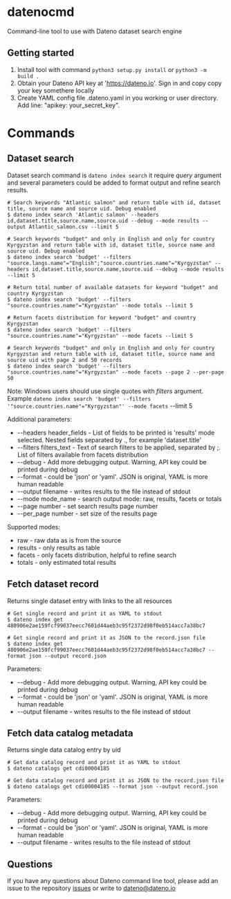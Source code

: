 # datenocmd
Command-line tool to use with Dateno dataset search engine


## Getting started

1. Install tool with command ```python3 setup.py install``` or ```python3 -m build .```
2. Obtain your Dateno API key at 'https://dateno.io'. Sign in and copy copy your key somethere locally
2. Create YAML config file .dateno.yaml in you working or user directory. Add line: "apikey: your_secret_key". 

# Commands

## Dataset search

Dataset search command is ```dateno index search``` it require *query* argument and several parameters could be added to format output and refine search results.

    # Search keywords "Atlantic salmon" and return table with id, dataset title, source name and source uid. Debug enabled
    $ dateno index search 'Atlantic salmon' --headers id,dataset.title,source.name,source.uid --debug --mode results --output Atlantic_salmon.csv --limit 5

    # Search keywords "budget" and only in English and only for country Kyrgyzstan and return table with id, dataset title, source name and source uid. Debug enabled
    $ dateno index search 'budget' --filters "source.langs.name"="English";"source.countries.name"="Kyrgyzstan" --headers id,dataset.title,source.name,source.uid --debug --mode results --limit 5

    # Return total number of available datasets for keyword "budget" and country Kyrgyzstan
    $ dateno index search 'budget' --filters "source.countries.name"="Kyrgyzstan" --mode totals --limit 5

    # Return facets distribution for keyword "budget" and country Kyrgyzstan
    $ dateno index search 'budget' --filters "source.countries.name"="Kyrgyzstan" --mode facets --limit 5

    # Search keywords "budget" and only in English and only for country Kyrgyzstan and return table with id, dataset title, source name and source uid with page 2 and 50 records
    $ dateno index search 'budget' --filters "source.countries.name"="Kyrgyzstan" --mode facets --page 2 --per-page 50

Note: Windows users should use single quotes with *filters* argument. Example
```dateno index search 'budget' --filters '"source.countries.name"="Kyrgyzstan"' --mode facets``` --limit 5


Additional parameters:
* --headers header_fields - List of fields to be printed is 'results' mode selected. Nested fields separated by ., for example 'dataset.title'
* --filters filters_text - Text of search filters to be applied, separated by ;. List of filters available from facets distribution
* --debug - Add more debugging output. Warning, API key could be printed during debug
* --format - could be 'json' or 'yaml'. JSON is original, YAML is more human readable
* --output filename - writes results to the file instead of stdout
* --mode mode_name - search output mode: raw, results, facets or totals
* --page number  - set search results page number
* --per_page number - set size of the results page


Supported modes: 
* raw - raw data as is from the source
* results - only results as table
* facets - only facets distribution, helpful to refine search
* totals - only estimated total results


## Fetch dataset record

Returns single dataset entry with links to the all resources

    # Get single record and print it as YAML to stdout
    $ dateno index get 480906e2ae159fcf99037eecc7601d44aeb3c95f2372d98f0eb514acc7a38bc7

    # Get single record and print it as JSON to the record.json file
    $ dateno index get 480906e2ae159fcf99037eecc7601d44aeb3c95f2372d98f0eb514acc7a38bc7 --format json --output record.json

Parameters:
* --debug - Add more debugging output. Warning, API key could be printed during debug
* --format - could be 'json' or 'yaml'. JSON is original, YAML is more human readable
* --output filename - writes results to the file instead of stdout


## Fetch data catalog metadata

Returns single data catalog entry by uid

    # Get data catalog record and print it as YAML to stdout
    $ dateno catalogs get cdi00004185

    # Get data catalog record and print it as JSON to the record.json file
    $ dateno catalogs get cdi00004185 --format json --output record.json

Parameters:
* --debug - Add more debugging output. Warning, API key could be printed during debug
* --format - could be 'json' or 'yaml'. JSON is original, YAML is more human readable
* --output filename - writes results to the file instead of stdout


## Questions

If you have any questions about Dateno command line tool, please add an issue to the repository [issues](https://github.com/datenoio/datenocmd/issues) or write to dateno@dateno.io
